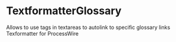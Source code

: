 # TextformatterGlossary
Allows to use tags in textareas to autolink to specific glossary links Texformatter for ProcessWire
